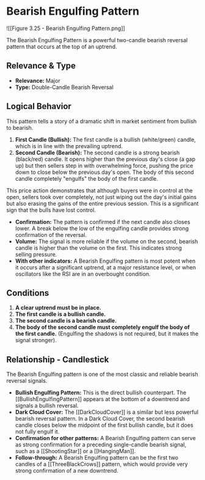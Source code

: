 # Bearish Engulfing Pattern

![[Figure 3.25 - Bearish Engulfing Pattern.png]]

The Bearish Engulfing Pattern is a powerful two-candle bearish reversal pattern that occurs at the top of an uptrend.

## Relevance & Type

- **Relevance:** Major
- **Type:** Double-Candle Bearish Reversal

## Logical Behavior

This pattern tells a story of a dramatic shift in market sentiment from bullish to bearish.

1.  **First Candle (Bullish):** The first candle is a bullish (white/green) candle, which is in line with the prevailing uptrend.
2.  **Second Candle (Bearish):** The second candle is a strong bearish (black/red) candle. It opens higher than the previous day's close (a gap up) but then sellers step in with overwhelming force, pushing the price down to close below the previous day's open. The body of this second candle completely "engulfs" the body of the first candle.

This price action demonstrates that although buyers were in control at the open, sellers took over completely, not just wiping out the day's initial gains but also erasing the gains of the entire previous session. This is a significant sign that the bulls have lost control.

- **Confirmation:** The pattern is confirmed if the next candle also closes lower. A break below the low of the engulfing candle provides strong confirmation of the reversal.
- **Volume:** The signal is more reliable if the volume on the second, bearish candle is higher than the volume on the first. This indicates strong selling pressure.
- **With other indicators:** A Bearish Engulfing pattern is most potent when it occurs after a significant uptrend, at a major resistance level, or when oscillators like the RSI are in an overbought condition.

## Conditions

1.  **A clear uptrend must be in place.**
2.  **The first candle is a bullish candle.**
3.  **The second candle is a bearish candle.**
4.  **The body of the second candle must completely engulf the body of the first candle.** (Engulfing the shadows is not required, but it makes the signal stronger).

## Relationship - Candlestick

The Bearish Engulfing pattern is one of the most classic and reliable bearish reversal signals.

- **Bullish Engulfing Pattern:** This is the direct bullish counterpart. The [[BullishEngulfingPattern]] appears at the bottom of a downtrend and signals a bullish reversal.
- **Dark Cloud Cover:** The [[DarkCloudCover]] is a similar but less powerful bearish reversal pattern. In a Dark Cloud Cover, the second bearish candle closes below the midpoint of the first bullish candle, but it does not fully engulf it.
- **Confirmation for other patterns:** A Bearish Engulfing pattern can serve as strong confirmation for a preceding single-candle bearish signal, such as a [[ShootingStar]] or a [[HangingMan]].
- **Follow-through:** A Bearish Engulfing pattern can be the first two candles of a [[ThreeBlackCrows]] pattern, which would provide very strong confirmation of a new downtrend.
